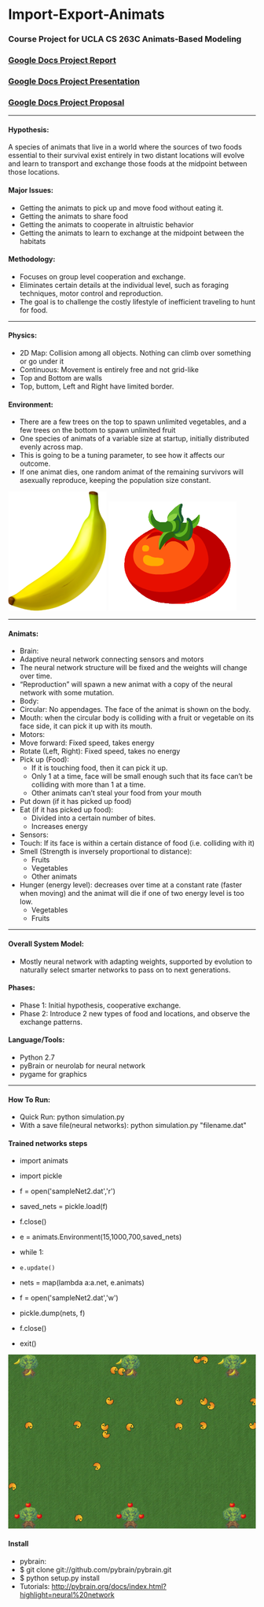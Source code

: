 Import-Export-Animats
============================================================
### Course Project for UCLA CS 263C Animats-Based Modeling

### [Google Docs Project Report](https://docs.google.com/document/d/1Xxe5j6ea0gBwbp8WcYVyXQ59dWXuPNT9ltiuf0Fl0E8/edit?usp=sharing)

### [Google Docs Project Presentation](https://docs.google.com/presentation/d/1nOzJIDy3O5cS1DvDtgHL4e2LRKycsBFy2hNM26x0vPE/edit?usp=sharing)

### [Google Docs Project Proposal](https://docs.google.com/document/d/1-vtd3lldCF_84RwrdrOmYrAuGJszBgf5PuqX0CxL8qE)

------------------------------------------------------------
#### Hypothesis:
A species of animats that live in a world where the sources of two foods essential to their survival exist entirely in two distant locations will evolve and learn to transport and exchange those foods at the midpoint between those locations.

#### Major Issues:
* Getting the animats to pick up and move food without eating it.
* Getting the animats to share food
* Getting the animats to cooperate in altruistic behavior
* Getting the animats to learn to exchange at the midpoint between the habitats

#### Methodology: 
* Focuses on group level cooperation and exchange.
* Eliminates certain details at the individual level, such as foraging techniques, motor control and reproduction. 
* The goal is to challenge the costly lifestyle of inefficient traveling to hunt for food.

------------------------------------------------------------
#### Physics:
* 2D Map: Collision among all objects. Nothing can climb over something or go under it
* Continuous: Movement is entirely free and not grid-like
* Top and Bottom are walls
* Top, buttom, Left and Right have limited border. 

#### Environment:
* There are a few trees on the top to spawn unlimited vegetables, and a few trees on the bottom to spawn unlimited fruit
* One species of animats of a variable size at startup, initially distributed evenly across map. 
 * This is going to be a tuning parameter, to see how it affects our outcome. 
 * If one animat dies, one random animat of the remaining survivors will asexually reproduce, keeping the population size constant.

![Fruit](/resources/banana.png)  ![tomato](/resources/tomato.png)

------------------------------------------------------------
#### Animats:
* Brain:
 * Adaptive neural network connecting sensors and motors
 * The neural network structure will be fixed and the weights will change over time.
 * “Reproduction” will spawn a new animat with a copy of the neural network with some mutation.
* Body:
 * Circular: No appendages. The face of the animat is shown on the body.
 * Mouth: when the circular body is colliding with a fruit or vegetable on its face side, it can pick it up with its mouth. 
* Motors:
 * Move forward: Fixed speed, takes energy
 * Rotate (Left, Right): Fixed speed, takes no energy
 * Pick up (Food): 
    * If it is touching food, then it can pick it up. 
    * Only 1 at a time, face will be small enough such that its face can’t be colliding with more than 1 at a time. 
    * Other animats can’t steal your food from your mouth
 * Put down (if it has picked up food)
 * Eat (if it has picked up food): 
    * Divided into a certain number of bites.
    * Increases energy
* Sensors:
 * Touch: If its face is within a certain distance of food (i.e. colliding with it)
 * Smell (Strength is inversely proportional to distance):
    * Fruits
    * Vegetables
    * Other animats 
 * Hunger (energy level): decreases over time at a constant rate (faster when moving) and the animat will die if one of two energy level is too low. 
    * Vegetables
    * Fruits

------------------------------------------------------------
#### Overall System Model:
* Mostly neural network with adapting weights, supported by evolution to naturally select smarter networks to pass on to next generations.

#### Phases:
* Phase 1: Initial hypothesis, cooperative exchange.
* Phase 2: Introduce 2 new types of food and locations, and observe the exchange patterns.

#### Language/Tools:
* Python 2.7
* pyBrain or neurolab for neural network
* pygame for graphics

------------------------------------------------------------
#### How To Run:
* Quick Run: 	    python simulation.py
* With a save file(neural networks): python simulation.py "filename.dat"

#### Trained networks steps
* import animats
* import pickle
* f = open('sampleNet2.dat','r')
* saved_nets = pickle.load(f)
* f.close()

* e = animats.Environment(15,1000,700,saved_nets)
* while 1:
*     e.update()

* nets = map(lambda a:a.net, e.animats)
* f = open('sampleNet2.dat','w')
* pickle.dump(nets, f)
* f.close()
* exit()

![run](/resources/screenshot1.png)

#### Install
* pybrain:
 * $ git clone git://github.com/pybrain/pybrain.git
 * $ python setup.py install
 * Tutorials: http://pybrain.org/docs/index.html?highlight=neural%20network
